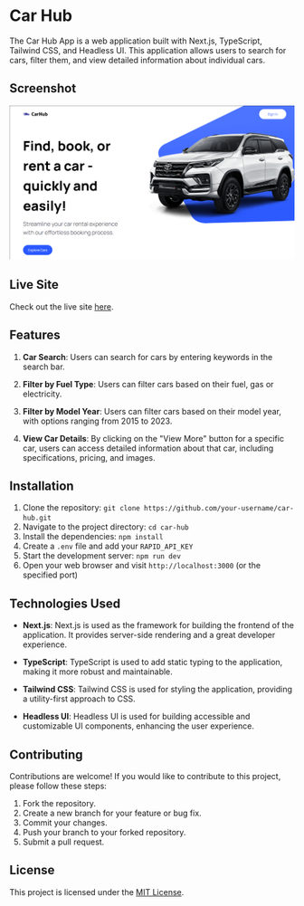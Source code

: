 # Car Hub

The Car Hub App is a web application built with Next.js, TypeScript, Tailwind CSS, and Headless UI. This application allows users to search for cars, filter them, and view detailed information about individual cars.

## Screenshot

![](/public/screenshot.png)

## Live Site

Check out the live site [here](https://c4r-hub.vercel.app/).

## Features

1. **Car Search**: Users can search for cars by entering keywords in the search bar.

2. **Filter by Fuel Type**: Users can filter cars based on their fuel, gas or electricity.

3. **Filter by Model Year**: Users can filter cars based on their model year, with options ranging from 2015 to 2023.

4. **View Car Details**: By clicking on the "View More" button for a specific car, users can access detailed information about that car, including specifications, pricing, and images.

## Installation

1. Clone the repository: `git clone https://github.com/your-username/car-hub.git`
2. Navigate to the project directory: `cd car-hub`
3. Install the dependencies: `npm install`
4. Create a `.env` file and add your `RAPID_API_KEY`
5. Start the development server: `npm run dev`
6. Open your web browser and visit `http://localhost:3000` (or the specified port)

## Technologies Used

- **Next.js**: Next.js is used as the framework for building the frontend of the application. It provides server-side rendering and a great developer experience.

- **TypeScript**: TypeScript is used to add static typing to the application, making it more robust and maintainable.

- **Tailwind CSS**: Tailwind CSS is used for styling the application, providing a utility-first approach to CSS.

- **Headless UI**: Headless UI is used for building accessible and customizable UI components, enhancing the user experience.

## Contributing

Contributions are welcome! If you would like to contribute to this project, please follow these steps:

1. Fork the repository.
2. Create a new branch for your feature or bug fix.
3. Commit your changes.
4. Push your branch to your forked repository.
5. Submit a pull request.

## License

This project is licensed under the [MIT License](LICENSE).
